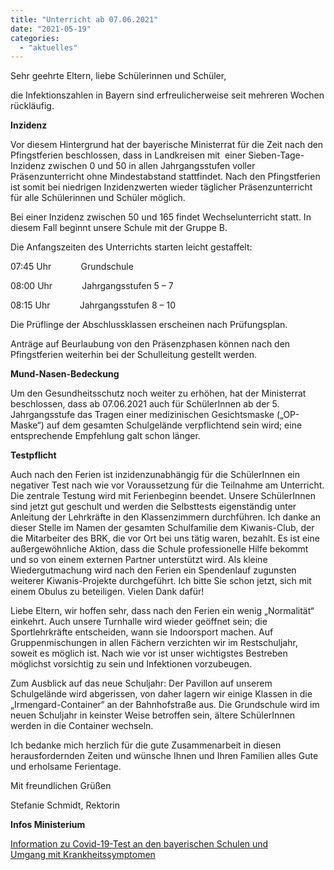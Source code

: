 ```yaml
---
title: "Unterricht ab 07.06.2021"
date: "2021-05-19"
categories: 
  - "aktuelles"
---
```


Sehr geehrte Eltern, liebe Schülerinnen und Schüler,

die Infektionszahlen in Bayern sind erfreulicherweise seit mehreren Wochen rückläufig.

**Inzidenz**

Vor diesem Hintergrund hat der bayerische Ministerrat für die Zeit nach den Pfingstferien beschlossen, dass in Landkreisen mit  einer Sieben-Tage-Inzidenz zwischen 0 und 50 in allen Jahrgangsstufen voller Präsenzunterricht ohne Mindestabstand stattfindet. Nach den Pfingstferien ist somit bei niedrigen Inzidenzwerten wieder täglicher Präsenzunterricht für alle Schülerinnen und Schüler möglich.

Bei einer Inzidenz zwischen 50 und 165 findet Wechselunterricht statt. In diesem Fall beginnt unsere Schule mit der Gruppe B.

Die Anfangszeiten des Unterrichts starten leicht gestaffelt:

07:45 Uhr            Grundschule

08:00 Uhr            Jahrgangsstufen 5 – 7

08:15 Uhr            Jahrgangsstufen 8 – 10

Die Prüflinge der Abschlussklassen erscheinen nach Prüfungsplan.

Anträge auf Beurlaubung von den Präsenzphasen können nach den Pfingstferien weiterhin bei der Schulleitung gestellt werden.

**Mund-Nasen-Bedeckung**

Um den Gesundheitsschutz noch weiter zu erhöhen, hat der Ministerrat beschlossen, dass ab 07.06.2021 auch für SchülerInnen ab der 5. Jahrgangsstufe das Tragen einer medizinischen Gesichtsmaske („OP-Maske“) auf dem gesamten Schulgelände verpflichtend sein wird; eine entsprechende Empfehlung galt schon länger.

**Testpflicht**

Auch nach den Ferien ist inzidenzunabhängig für die SchülerInnen ein negativer Test nach wie vor Voraussetzung für die Teilnahme am Unterricht. Die zentrale Testung wird mit Ferienbeginn beendet. Unsere SchülerInnen sind jetzt gut geschult und werden die Selbsttests eigenständig unter Anleitung der Lehrkräfte in den Klassenzimmern durchführen. Ich danke an dieser Stelle im Namen der gesamten Schulfamilie dem Kiwanis-Club, der die Mitarbeiter des BRK, die vor Ort bei uns tätig waren, bezahlt. Es ist eine außergewöhnliche Aktion, dass die Schule professionelle Hilfe bekommt und so von einem externen Partner unterstützt wird. Als kleine Wiedergutmachung wird nach den Ferien ein Spendenlauf zugunsten weiterer Kiwanis-Projekte durchgeführt. Ich bitte Sie schon jetzt, sich mit einem Obulus zu beteiligen. Vielen Dank dafür!

Liebe Eltern, wir hoffen sehr, dass nach den Ferien ein wenig „Normalität“ einkehrt. Auch unsere Turnhalle wird wieder geöffnet sein; die Sportlehrkräfte entscheiden, wann sie Indoorsport machen. Auf Gruppenmischungen in allen Fächern verzichten wir im Restschuljahr, soweit es möglich ist. Nach wie vor ist unser wichtigstes Bestreben möglichst vorsichtig zu sein und Infektionen vorzubeugen.

Zum Ausblick auf das neue Schuljahr: Der Pavillon auf unserem Schulgelände wird abgerissen, von daher lagern wir einige Klassen in die „Irmengard-Container“ an der Bahnhofstraße aus. Die Grundschule wird im neuen Schuljahr in keinster Weise betroffen sein, ältere SchülerInnen werden in die Container wechseln.

Ich bedanke mich herzlich für die gute Zusammenarbeit in diesen herausfordernden Zeiten und wünsche Ihnen und Ihren Familien alles Gute und erholsame Ferientage.

Mit freundlichen Grüßen

Stefanie Schmidt, Rektorin

  

**Infos Ministerium**

[Information zu Covid-19-Test an den bayerischen Schulen und  
Umgang mit Krankheitssymptomen](https://volksschule-partenkirchen.de/wp-content/uploads/Schreiben-vom-KM.pdf)
